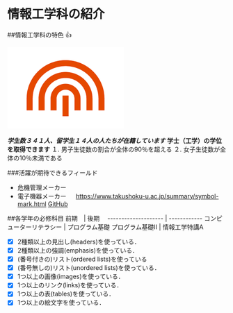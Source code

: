 # 情報工学科の紹介
##情報工学科の特色 :+1:
<!-- Markdown記法を使って学科の紹介ページを作る -->
![logo](logo.png)
<!-- この部分より上に記述を追加して下のチェックボックスで確認する -->
***学生数３４１人、留学生１４人の人たちが在籍しています***
**学士（工学）の学位を取得できます**
１. 男子生徒数の割合が全体の90％を超える
２. 女子生徒数が全体の10％未満である

###活躍が期待できるフィールド
* 危機管理メーカー
* 電子機器メーカー
　
https://www.takushoku-u.ac.jp/summary/symbol-mark.html
[GitHub](https://www.takushoku-u.ac.jp/summary/symbol-mark.html)

##各学年の必修科目
前期　| 後期　
-------------------- | ------------
 コンピューターリテラシー | プログラム基礎
 プログラム基礎II       | 情報工学特講A

- [x] 2種類以上の見出し(headers)を使っている．
- [x] 2種類以上の強調(emphasis)を使っている．
- [x] (番号付きの)リスト(ordered lists)を使っている
- [x] (番号無しの)リスト(unordered lists)を使っている．
- [x] 1つ以上の画像(images)を使っている．
- [x] 1つ以上のリンク(links)を使っている．
- [x] 1つ以上の表(tables)を使っている．
- [x] 1つ以上の絵文字を使っている．
